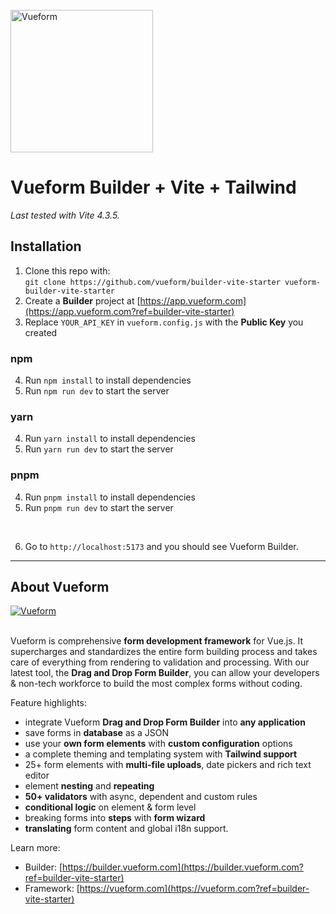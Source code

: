 <br>
<a href="https://builder.vueform.com?ref=builder-vite-starter" target="_blank">

<img src="./assets/images/logo.svg" width="228" alt="Vueform" title="Vueform" />

</a>

# Vueform Builder + Vite + Tailwind

*Last tested with Vite 4.3.5.*

## Installation

1. Clone this repo with:<br>`git clone https://github.com/vueform/builder-vite-starter vueform-builder-vite-starter`
2. Create a **Builder** project at [https://app.vueform.com](https://app.vueform.com?ref=builder-vite-starter)
3. Replace `YOUR_API_KEY` in `vueform.config.js` with the **Public Key** you created

### npm

4. Run `npm install` to install dependencies
5. Run `npm run dev` to start the server

### yarn

4. Run `yarn install` to install dependencies
5. Run `yarn run dev` to start the server

### pnpm

4. Run `pnpm install` to install dependencies
5. Run `pnpm run dev` to start the server
<br>

6. Go to `http://localhost:5173` and you should see Vueform Builder.

---

## About Vueform

<a href="https://builder.vueform.com/demo?ref=builder-vite-starter">
  <img align="center" src="https://github.com/vueform/multiselect/raw/main/assets/vueform-banner-new.png" alt="Vueform" title="Vueform">
</a>

<br>
<br>

Vueform is comprehensive **form development framework** for Vue.js. It supercharges and standardizes the entire form building process and takes care of everything from rendering to validation and processing. With our latest tool, the **Drag and Drop Form Builder**, you can allow your developers & non-tech workforce to build the most complex forms without coding.

Feature highlights:
- integrate Vueform **Drag and Drop Form Builder** into **any application**
- save forms in **database** as a JSON
- use your **own form elements** with **custom configuration** options
- a complete theming and templating system with **Tailwind support**
- 25+ form elements with **multi-file uploads**, date pickers and rich text editor
- element **nesting** and **repeating**
- **50+ validators** with async, dependent and custom rules
- **conditional logic** on element & form level
- breaking forms into **steps** with **form wizard**
- **translating** form content and global i18n support.

Learn more:
- Builder: [https://builder.vueform.com](https://builder.vueform.com?ref=builder-vite-starter)
- Framework: [https://vueform.com](https://vueform.com?ref=builder-vite-starter)
